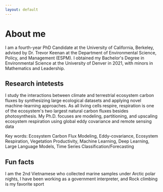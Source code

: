 ```yaml
---
layout: default
---
```


# About me
I am a fourth-year PhD Candidate at the University of California, Berkeley, advised by Dr. Trevor Keenan at the Department of Environmental Science, Policy, and Management (ESPM). I  obtained my Bachelor's Degree in Environmental Science at the University of Denver in 2021, with minors in Mathematics and Leadership.  

## Research intetests
I study the interactions between climate and terrestrial ecosystem carbon fluxes by synthesizing large ecological datasets and applying novel machine-learning approaches. As all living cells respire, respiration is one of the ecosystem's two largest natural carbon fluxes besides photosynthesis. My Ph.D. focuses are modeling, partitioning, and upscaling ecosystem respiration using global eddy covariance and remote sensing data

Key words: Ecosystem Carbon Flux Modeling, Eddy-covariance, Ecosystem Respiration, Vegetation Productivity, Machine Learning, Deep Learning, Large Language Models, Time Series Classification/Forecasting

## Fun facts
I am the 2nd Vietnamese who collected marine samples under Arctic polar nights, I have been working as a government interpreter, and Rock climbing is my favorite sport
